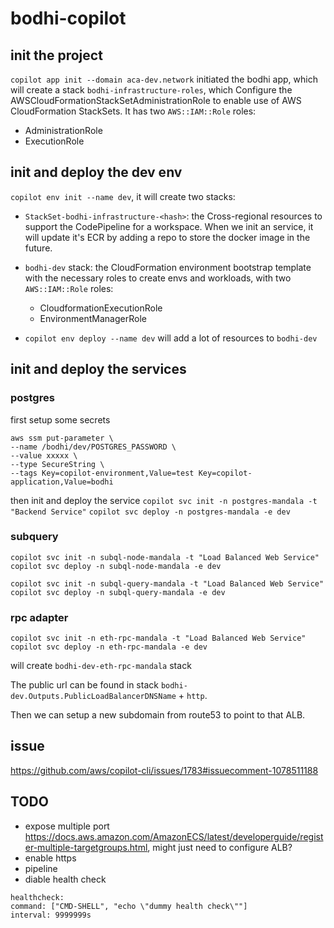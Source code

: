 # bodhi-copilot
## init the project
`copilot app init --domain aca-dev.network` initiated the bodhi app, which will create a stack `bodhi-infrastructure-roles`, which Configure the AWSCloudFormationStackSetAdministrationRole to enable use of AWS CloudFormation StackSets. It has two `AWS::IAM::Role` roles:
- AdministrationRole
- ExecutionRole

## init and deploy the dev env
`copilot env init --name dev`, it will create two stacks:
-  `StackSet-bodhi-infrastructure-<hash>`: the Cross-regional resources to support the CodePipeline for a workspace. When we init an service, it will update it's ECR by adding a repo to store the docker image in the future.
-  `bodhi-dev` stack: the CloudFormation environment bootstrap template with the necessary roles to create envs and workloads, with two `AWS::IAM::Role` roles:
   - CloudformationExecutionRole
   - EnvironmentManagerRole

- `copilot env deploy --name dev` will add a lot of resources to `bodhi-dev`

## init and deploy the services
### postgres
first setup some secrets
```
aws ssm put-parameter \
--name /bodhi/dev/POSTGRES_PASSWORD \
--value xxxxx \
--type SecureString \
--tags Key=copilot-environment,Value=test Key=copilot-application,Value=bodhi
```

then init and deploy the service
`copilot svc init -n postgres-mandala -t "Backend Service"` 
`copilot svc deploy -n postgres-mandala -e dev`


### subquery
`copilot svc init -n subql-node-mandala -t "Load Balanced Web Service"`
`copilot svc deploy -n subql-node-mandala -e dev`

`copilot svc init -n subql-query-mandala -t "Load Balanced Web Service"`
`copilot svc deploy -n subql-query-mandala -e dev`

### rpc adapter
`copilot svc init -n eth-rpc-mandala -t "Load Balanced Web Service"`
`copilot svc deploy -n eth-rpc-mandala -e dev`

will create `bodhi-dev-eth-rpc-mandala` stack

The public url can be found in stack `bodhi-dev.Outputs.PublicLoadBalancerDNSName` + `http`.

Then we can setup a new subdomain from route53 to point to that ALB.

## issue
https://github.com/aws/copilot-cli/issues/1783#issuecomment-1078511188


## TODO
- expose multiple port https://docs.aws.amazon.com/AmazonECS/latest/developerguide/register-multiple-targetgroups.html, might just need to configure ALB?
- enable https
- pipeline
- diable health check
```
healthcheck:
command: ["CMD-SHELL", "echo \"dummy health check\""]
interval: 9999999s
```